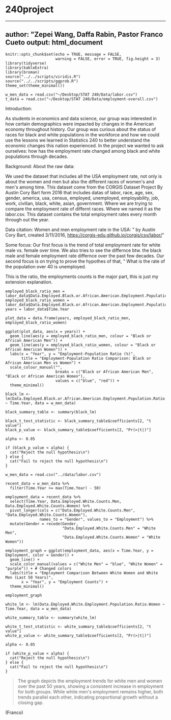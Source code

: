 # 240project
---
author: "Zepei Wang, Daffa Rabin, Pastor Franco Cueto
output: html_document
---

```{r setup, include=FALSE}
knitr::opts_chunk$set(echo = TRUE, message = FALSE,
                      warning = FALSE, error = TRUE, fig.height = 3)
library(tidyverse)
library(kableExtra)
library(broman)
source("../../scripts/viridis.R")
source("../../scripts/ggprob.R")
theme_set(theme_minimal())
```
```{r}
w_men_data = read.csv("~/Desktop/STAT 240/Data/labor.csv")
t_data = read.csv("~/Desktop/STAT 240/Data/employment-overall.csv")
```
Introduction:

As students in economics and data science, our group was interested in how certain demographics were impacted by changes in the American economy throughout history. Our group was curious about the status of races for black and white populations in the workforce and how we could use the lessons we learned in Statistics 240 to better understand the economic changes this nation experienced.  In the project we wanted to ask ourselves: how has the employment rate changed among black and white populations through decades. 


Background: 
About the raw data:

We used the dataset that includes all the USA employment rate, not only is about the women and men but also the different races of women's and men's among time. This dataset come from the CORGIS Dataset Project By Austin Cory Bart form 2016 that includes datas of labor, race, age, sex, gender, america, usa, census, employed, unemployed, employability, job, work, civilian, black, white, asian, government. Where we are trying to compare the employment rate of differnt races. Where we named it as the labor.csv. This dataset contains the total employment rates every month through out the year. 


Data citation:
Women and men employment rate in the USA: " by Austin Cory Bart, created 3/11/2016, https://corgis-edu.github.io/corgis/csv/labor/"


Some focus:
Our first focus is the trend of total employment rate for white male vs. female over time. We also tries to see the differnce btw. the black male and female employment rate differnce over the past few decades. Our second focus is on trying to prove the hypothes of that, " What is the rate of the population over 40 is unemployed. 

This is the ratio, the employments counts is the major part, this is just my extension explanation.

```{r, echo=FALSE}
employed_black_ratio_men = labor_data$Data.Employed.Black.or.African.American.Employment.Population.Ratio.Men
employed_black_ratio_women = labor_data$Data.Employed.Black.or.African.American.Employment.Population.Ratio.Women
years = labor_data$Time.Year

plot_data = data.frame(years, employed_black_ratio_men, employed_black_ratio_women)

ggplot(plot_data, aes(x = years)) +
  geom_line(aes(y = employed_black_ratio_men, colour = "Black or African American Men")) +
  geom_line(aes(y = employed_black_ratio_women, colour = "Black or African American Women")) +
  labs(x = "Year", y = "Employment-Population Ratio (%)", 
       title = "Employment-Population Ratio Comparison: Black or African American Men vs Women") +
  scale_colour_manual("", 
                      breaks = c("Black or African American Men", "Black or African American Women"),
                      values = c("blue", "red")) +
  theme_minimal()
```

```{r, echo=FALSE}
black_lm <- lm(Data.Employed.Black.or.African.American.Employment.Population.Ratio.Women ~ Time.Year, data = w_men_data)

black_summary_table <- summary(black_lm)

black_t_test_statistic <- black_summary_table$coefficients[2, "t value"]
black_p_value <- black_summary_table$coefficients[2, "Pr(>|t|)"]

alpha <- 0.05

if (black_p_value < alpha) {
  cat("Reject the null hypothesis\n")
} else {
  cat("Fail to reject the null hypothesis\n")
}
```

```{r, echo=FALSE}
w_men_data = read.csv("../data/labor.csv")

recent_data = w_men_data %>%
  filter(Time.Year >= max(Time.Year) - 50)

employment_data = recent_data %>%
  select(Time.Year, Data.Employed.White.Counts.Men, Data.Employed.White.Counts.Women) %>%
  pivot_longer(cols = c("Data.Employed.White.Counts.Men", "Data.Employed.White.Counts.Women"), 
               names_to = "Gender", values_to = "Employment") %>%
  mutate(Gender = recode(Gender, 
                         "Data.Employed.White.Counts.Men" = "White Men", 
                         "Data.Employed.White.Counts.Women" = "White Women"))

employment_graph = ggplot(employment_data, aes(x = Time.Year, y = Employment, color = Gender)) +
  geom_line() +
  scale_color_manual(values = c("White Men" = "blue", "White Women" = "purple")) + # Changed colors
  labs(title = "Employment Comparison Between White Women and White Men (Last 50 Years)",
       x = "Year", y = "Employment Counts") +
  theme_minimal()

employment_graph
```

```{r, echo=FALSE}
white_lm <- lm(Data.Employed.White.Employment.Population.Ratio.Women ~ Time.Year, data = w_men_data)

white_summary_table <- summary(white_lm)

white_t_test_statistic <- white_summary_table$coefficients[2, "t value"]
white_p_value <- white_summary_table$coefficients[2, "Pr(>|t|)"]

alpha <- 0.05

if (white_p_value < alpha) {
  cat("Reject the null hypothesis\n")
} else {
  cat("Fail to reject the null hypothesis\n")
}
```

> The graph depicts the employment trends for white men and women over the past 50 years, showing a consistent increase in employment for both groups. While white men's employment remains higher, both trends parallel each other, indicating proportional growth without a closing gap.

(Franco)
